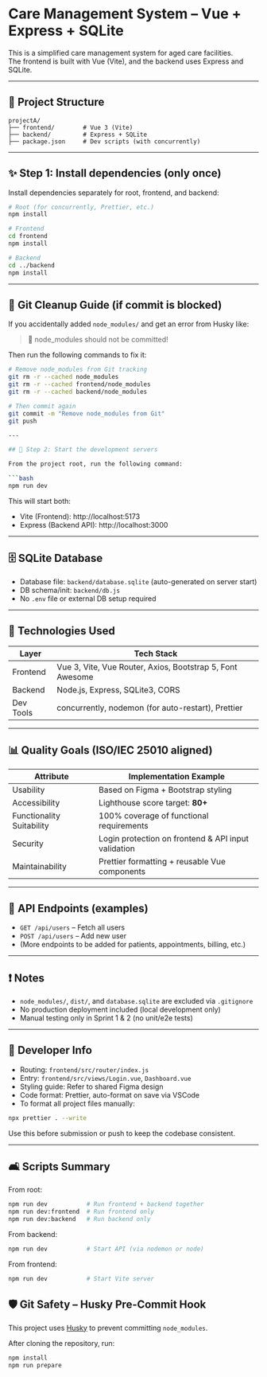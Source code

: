 # Care Management System – Vue + Express + SQLite

This is a simplified care management system for aged care facilities.  
The frontend is built with Vue (Vite), and the backend uses Express and SQLite.

---

## 📁 Project Structure

```
projectA/
├── frontend/        # Vue 3 (Vite)
├── backend/         # Express + SQLite
├── package.json     # Dev scripts (with concurrently)
```

---

## ✨ Step 1: Install dependencies (only once)

Install dependencies separately for root, frontend, and backend:

```bash
# Root (for concurrently, Prettier, etc.)
npm install

# Frontend
cd frontend
npm install

# Backend
cd ../backend
npm install
```
---

## 🧼 Git Cleanup Guide (if commit is blocked)

If you accidentally added `node_modules/` and get an error from Husky like:

> 🚫 node_modules should not be committed!

Then run the following commands to fix it:

```bash
# Remove node_modules from Git tracking
git rm -r --cached node_modules
git rm -r --cached frontend/node_modules
git rm -r --cached backend/node_modules

# Then commit again
git commit -m "Remove node_modules from Git"
git push

---

## 🚀 Step 2: Start the development servers

From the project root, run the following command:

```bash
npm run dev
```

This will start both:

- Vite (Frontend): http://localhost:5173
- Express (Backend API): http://localhost:3000

---

## 🗄️ SQLite Database

- Database file: `backend/database.sqlite` (auto-generated on server start)
- DB schema/init: `backend/db.js`
- No `.env` file or external DB setup required

---

## 🔧 Technologies Used

| Layer     | Tech Stack                                                |
| --------- | --------------------------------------------------------- |
| Frontend  | Vue 3, Vite, Vue Router, Axios, Bootstrap 5, Font Awesome |
| Backend   | Node.js, Express, SQLite3, CORS                           |
| Dev Tools | concurrently, nodemon (for auto-restart), Prettier        |

---

## 📊 Quality Goals (ISO/IEC 25010 aligned)

| Attribute                 | Implementation Example                              |
| ------------------------- | --------------------------------------------------- |
| Usability                 | Based on Figma + Bootstrap styling                  |
| Accessibility             | Lighthouse score target: **80+**                    |
| Functionality Suitability | 100% coverage of functional requirements            |
| Security                  | Login protection on frontend & API input validation |
| Maintainability           | Prettier formatting + reusable Vue components       |

---

## 📄 API Endpoints (examples)

- `GET /api/users` – Fetch all users
- `POST /api/users` – Add new user
- (More endpoints to be added for patients, appointments, billing, etc.)

---

## ❗ Notes

- `node_modules/`, `dist/`, and `database.sqlite` are excluded via `.gitignore`
- No production deployment included (local development only)
- Manual testing only in Sprint 1 & 2 (no unit/e2e tests)

---

## 👤 Developer Info

- Routing: `frontend/src/router/index.js`
- Entry: `frontend/src/views/Login.vue`, `Dashboard.vue`
- Styling guide: Refer to shared Figma design
- Code format: Prettier, auto-format on save via VSCode
- To format all project files manually:

```bash
npx prettier . --write
```

Use this before submission or push to keep the codebase consistent.

---

## 🛋️ Scripts Summary

From root:

```bash
npm run dev           # Run frontend + backend together
npm run dev:frontend  # Run frontend only
npm run dev:backend   # Run backend only
```

From backend:

```bash
npm run dev           # Start API (via nodemon or node)
```

From frontend:

```bash
npm run dev           # Start Vite server
```

## 🛡 Git Safety – Husky Pre-Commit Hook

This project uses [Husky](https://typicode.github.io/husky/) to prevent committing `node_modules`.

After cloning the repository, run:

```bash
npm install
npm run prepare

